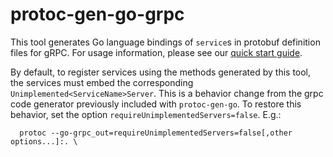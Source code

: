 # protoc-gen-go-grpc

This tool generates Go language bindings of `service`s in protobuf definition
files for gRPC.  For usage information, please see our [quick start
guide](https://grpc.io/docs/languages/go/quickstart/).

By default, to register services using the methods generated by this tool, the
services must embed the corresponding `Unimplemented<ServiceName>Server`.  This
is a behavior change from the grpc code generator previously included with
`protoc-gen-go`.  To restore this behavior, set the option
`requireUnimplementedServers=false`.  E.g.:

```
  protoc --go-grpc_out=requireUnimplementedServers=false[,other options...]:. \
```
